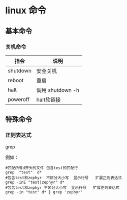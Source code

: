 #  linux 命令

## 基本命令

### 关机命令
|指令|说明|
|-|-|
|shutdown|安全关机|
|reboot|重启|
|halt|调用 shutdown -h|
|poweroff|halt软链接|


## 特殊命令


### 正则表达式

grep   

例如：  
```shell
#匹配所有d开头的文件 包含test的匹配行
grep  "test"  d*
#包含test和zephyr  不区分大小写  显示行号   扩展正则表达式
grep -inE "test|zephyr" d*
#包含test和zephyr 不区分大小写  显示行号   扩展正则表达式
grep -in "test" d* | grep 'zephyr'
```